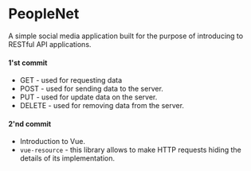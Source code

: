 # PeopleNet
A simple social media application built for the purpose of introducing to RESTful API applications.

#### 1'st commit
 - GET - used for requesting data
 - POST - used for sending data to the server.
 - PUT - used for update data on the server.
 - DELETE - used for removing data from the server.
#### 2'nd commit
 - Introduction to Vue.
 - `vue-resource` - this library allows to make HTTP requests hiding the details of its implementation.
